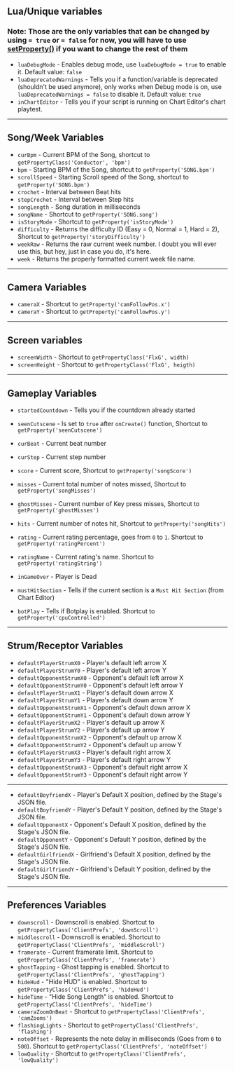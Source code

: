 ## Lua/Unique variables
### Note: Those are the only variables that can be changed by using `= true` or `= false` for now, you will have to use [setProperty()](https://github.com/ShadowMario/FNF-PsychEngine/wiki/Lua-Script-API:-Value-Setting-and-Getting-Functions#setpropertyvariablestring-valuedynamic) if you want to change the rest of them
* `luaDebugMode` - Enables debug mode, use `luaDebugMode = true` to enable it. Default value: `false`
* `luaDeprecatedWarnings` - Tells you if a function/variable is deprecated (shouldn't be used anymore), only works when Debug mode is on, use `luaDeprecatedWarnings = false` to disable it. Default value: `true`
* `inChartEditor` - Tells you if your script is running on Chart Editor's chart playtest.

____
## Song/Week Variables
* `curBpm` - Current BPM of the Song, shortcut to `getPropertyClass('Conductor', 'bpm')`
* `bpm` - Starting BPM of the Song, shortcut to `getProperty('SONG.bpm')`
* `scrollSpeed` - Starting Scroll speed of the Song, shortcut to `getProperty('SONG.bpm')`
* `crochet` - Interval between Beat hits
* `stepCrochet` - Interval between Step hits
* `songLength` - Song duration in milliseconds
* `songName` - Shortcut to `getProperty('SONG.song')`
* `isStoryMode` - Shortcut to `getProperty('isStoryMode')`
* `difficulty` - Returns the difficulty ID (Easy = 0, Normal = 1, Hard = 2), Shortcut to `getProperty('storyDifficulty')`
* `weekRaw` - Returns the raw current week number. I doubt you will ever use this, but hey, just in case you do, it's here.
* `week` - Returns the properly formatted current week file name.

____
## Camera Variables
* `cameraX` - Shortcut to `getProperty('camFollowPos.x')`
* `cameraY` - Shortcut to `getProperty('camFollowPos.y')`

____
## Screen variables
* `screenWidth` -  Shortcut to `getPropertyClass('FlxG', width)`
* `screenHeight` -  Shortcut to `getPropertyClass('FlxG', heigth)`

____
## Gameplay Variables
* `startedCountdown` - Tells you if the countdown already started
* `seenCutscene` - Is set to `true` after `onCreate()` function, Shortcut to `getProperty('seenCutscene')`

* `curBeat` - Current beat number
* `curStep` - Current step number

* `score` - Current score, Shortcut to `getProperty('songScore')`
* `misses` - Current total number of notes missed, Shortcut to `getProperty('songMisses')`
* `ghostMisses` - Current number of Key press misses, Shortcut to `getProperty('ghostMisses')`
* `hits` - Current number of notes hit, Shortcut to `getProperty('songHits')`

* `rating` - Current rating percentage, goes from `0` to `1`. Shortcut to `getProperty('ratingPercent')`
* `ratingName` - Current rating's name. Shortcut to `getProperty('ratingString')`

* `inGameOver` - Player is Dead
* `mustHitSection` - Tells if the current section is a `Must Hit Section` (from Chart Editor)
* `botPlay` - Tells if Botplay is enabled. Shortcut to `getProperty('cpuControlled')`

____
## Strum/Receptor Variables
* `defaultPlayerStrumX0` - Player's default left arrow X
* `defaultPlayerStrumY0` - Player's default left arrow Y
* `defaultOpponentStrumX0` - Opponent's default left arrow X
* `defaultOpponentStrumY0` - Opponent's default left arrow Y
* `defaultPlayerStrumX1` - Player's default down arrow X
* `defaultPlayerStrumY1` - Player's default down arrow Y
* `defaultOpponentStrumX1` - Opponent's default down arrow X
* `defaultOpponentStrumY1` - Opponent's default down arrow Y
* `defaultPlayerStrumX2` - Player's default up arrow X
* `defaultPlayerStrumY2` - Player's default up arrow Y
* `defaultOpponentStrumX2` - Opponent's default up arrow X
* `defaultOpponentStrumY2` - Opponent's default up arrow Y
* `defaultPlayerStrumX3` - Player's default right arrow X
* `defaultPlayerStrumY3` - Player's default right arrow Y
* `defaultOpponentStrumX3` - Opponent's default right arrow X
* `defaultOpponentStrumY3` - Opponent's default right arrow Y

____
* `defaultBoyfriendX` -  Player's Default X position, defined by the Stage's JSON file.
* `defaultBoyfriendY` -  Player's Default Y position, defined by the Stage's JSON file.
* `defaultOpponentX` -  Opponent's Default X position, defined by the Stage's JSON file.
* `defaultOpponentY` -  Opponent's Default Y position, defined by the Stage's JSON file.
* `defaultGirlfriendX` - Girlfriend's Default X position, defined by the Stage's JSON file.
* `defaultGirlfriendY` - Girlfriend's Default Y position, defined by the Stage's JSON file.

____
## Preferences Variables
* `downscroll` - Downscroll is enabled. Shortcut to `getPropertyClass('ClientPrefs', 'downScroll')`
* `middlescroll` - Downscroll is enabled. Shortcut to `getPropertyClass('ClientPrefs', 'middleScroll')`
* `framerate` - Current framerate limit. Shortcut to `getPropertyClass('ClientPrefs', 'framerate')`
* `ghostTapping` - Ghost tapping is enabled. Shortcut to `getPropertyClass('ClientPrefs', 'ghostTapping')`
* `hideHud` - "Hide HUD" is enabled. Shortcut to `getPropertyClass('ClientPrefs', 'hideHud')`
* `hideTime` - "Hide Song Length" is enabled. Shortcut to `getPropertyClass('ClientPrefs', 'hideTime')`
* `cameraZoomOnBeat` - Shortcut to `getPropertyClass('ClientPrefs', 'camZooms')`
* `flashingLights` - Shortcut to `getPropertyClass('ClientPrefs', 'flashing')`
* `noteOffset` - Represents the note delay in milliseconds (Goes from `0` to `500`). Shortcut to `getPropertyClass('ClientPrefs', 'noteOffset')`
* `lowQuality` - Shortcut to `getPropertyClass('ClientPrefs', 'lowQuality')`